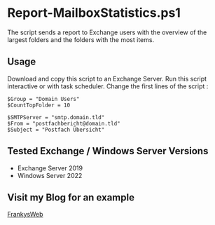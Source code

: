 # Report-MailboxStatistics.ps1

The script sends a report to Exchange users with the overview of the largest folders and the folders with the most items.

## Usage

Download and copy this script to an Exchange Server.
Run this script interactive or with task scheduler.
Change the first lines of the script :

```
$Group = "Domain Users"
$CountTopFolder = 10

$SMTPServer = "smtp.domain.tld"
$From = "postfachbericht@domain.tld"
$Subject = "Postfach Übersicht"
```

## Tested Exchange / Windows Server Versions

- Exchange Server 2019
- Windows Server 2022

## Visit my Blog for an example

 [FrankysWeb](https://www.frankysweb.de/exchange-server-bericht-ueber-postfachgroesse-an-benutzer-senden/)
